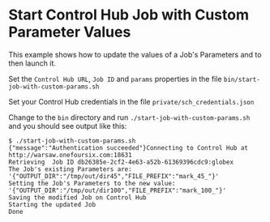 # Start Control Hub Job with Custom Parameter Values

This example shows how to update the values of a Job's Parameters and to then launch it.

Set the ```Control Hub URL```, ```Job ID``` and ```params``` properties in the file ```bin/start-job-with-custom-params.sh```

Set your Control Hub credentials in the file ```private/sch_credentials.json```

Change to the ```bin``` directory and run ```./start-job-with-custom-params.sh``` and you should see output like this:

```
$ ./start-job-with-custom-params.sh
{"message":"Authentication succeeded"}Connecting to Control Hub at http://warsaw.onefoursix.com:18631
Retrieving  Job ID db26385e-2cf2-4e63-a52b-61369396cdc9:globex
The Job's existing Parameters are: '{"OUTPUT_DIR":"/tmp/out/dir45","FILE_PREFIX":"mark_45_"}'
Setting the Job's Parameters to the new value: '{"OUTPUT_DIR":"/tmp/out/dir100","FILE_PREFIX":"mark_100_"}'
Saving the modified Job on Control Hub
Starting the updated Job
Done
```
